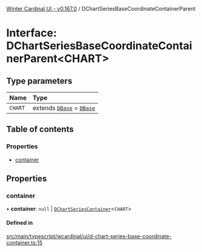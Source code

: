 [Winter Cardinal UI - v0.167.0](../index.md) / DChartSeriesBaseCoordinateContainerParent

# Interface: DChartSeriesBaseCoordinateContainerParent<CHART\>

## Type parameters

| Name | Type |
| :------ | :------ |
| `CHART` | extends [`DBase`](../classes/DBase.md) = [`DBase`](../classes/DBase.md) |

## Table of contents

### Properties

- [container](DChartSeriesBaseCoordinateContainerParent.md#container)

## Properties

### container

• **container**: ``null`` \| [`DChartSeriesContainer`](DChartSeriesContainer.md)<`CHART`\>

#### Defined in

[src/main/typescript/wcardinal/ui/d-chart-series-base-coordinate-container.ts:15](https://github.com/winter-cardinal/winter-cardinal-ui/blob/v0.167.0/src/main/typescript/wcardinal/ui/d-chart-series-base-coordinate-container.ts#L15)
